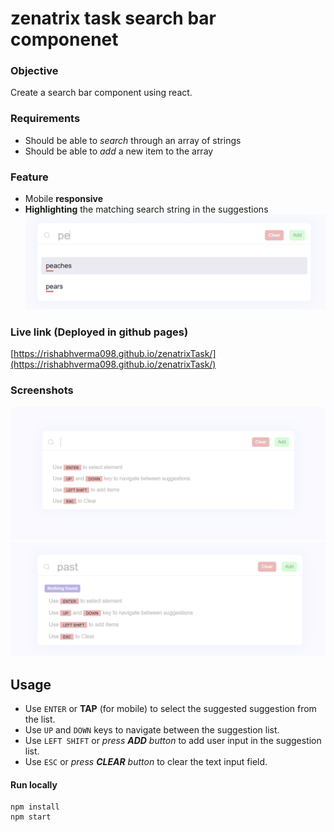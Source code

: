 # zenatrix task search bar componenet

### Objective 
Create a search bar component using react.

### Requirements

- Should be able to _search_ through an array of strings
- Should be able to _add_ a new item to the array 

### Feature
- Mobile **responsive**
- **Highlighting** the matching search string in the suggestions
![alt text](zenatrix.PNG)

### Live link (Deployed in github pages)

[https://rishabhverma098.github.io/zenatrixTask/](https://rishabhverma098.github.io/zenatrixTask/)

### Screenshots
![alt text](zenatrix1.PNG)
![alt text](zenatrix2.PNG)




## Usage
- Use `ENTER` or **TAP** (for mobile) to select the suggested suggestion from the list.
- Use `UP` and `DOWN` keys to navigate between the suggestion list.
- Use `LEFT SHIFT` or _press **ADD** button_ to add user input in the suggestion list.
- Use `ESC` or _press **CLEAR** button_ to clear the text input field.

#### Run locally
```node
npm install
npm start
```
